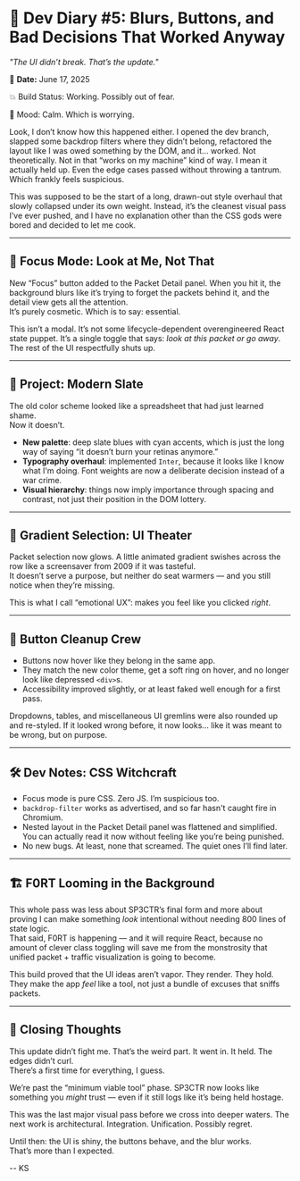 # 🧃 Dev Diary #5: Blurs, Buttons, and Bad Decisions That Worked Anyway
 
*"The UI didn’t break. That’s the update."*

📆 **Date:** June 17, 2025


💥 Build Status: Working. Possibly out of fear.


🧠 Mood: Calm. Which is worrying.

Look, I don’t know how this happened either. I opened the dev branch, slapped some backdrop filters where they didn’t belong, refactored the layout like I was owed something by the DOM, and it… worked. Not theoretically. Not in that “works on my machine” kind of way. I mean it actually held up. Even the edge cases passed without throwing a tantrum. Which frankly feels suspicious.

This was supposed to be the start of a long, drawn-out style overhaul that slowly collapsed under its own weight. Instead, it’s the cleanest visual pass I’ve ever pushed, and I have no explanation other than the CSS gods were bored and decided to let me cook.


---

## 🧊 Focus Mode: Look at Me, Not That

New “Focus” button added to the Packet Detail panel. When you hit it, the background blurs like it’s trying to forget the packets behind it, and the detail view gets all the attention.  
It’s purely cosmetic. Which is to say: essential.  

This isn’t a modal. It’s not some lifecycle-dependent overengineered React state puppet. It’s a single toggle that says: *look at this packet or go away*. The rest of the UI respectfully shuts up.

---

## 🎨 Project: Modern Slate

The old color scheme looked like a spreadsheet that had just learned shame.  
Now it doesn’t.

- **New palette**: deep slate blues with cyan accents, which is just the long way of saying “it doesn’t burn your retinas anymore.”
- **Typography overhaul**: implemented `Inter`, because it looks like I know what I'm doing. Font weights are now a deliberate decision instead of a war crime.
- **Visual hierarchy**: things now imply importance through spacing and contrast, not just their position in the DOM lottery.

---

## 🌈 Gradient Selection: UI Theater

Packet selection now glows. A little animated gradient swishes across the row like a screensaver from 2009 if it was tasteful.  
It doesn’t serve a purpose, but neither do seat warmers — and you still notice when they’re missing.

This is what I call “emotional UX”: makes you feel like you clicked *right*.

---

## 🧼 Button Cleanup Crew

- Buttons now hover like they belong in the same app.
- They match the new color theme, get a soft ring on hover, and no longer look like depressed `<div>`s.
- Accessibility improved slightly, or at least faked well enough for a first pass.

Dropdowns, tables, and miscellaneous UI gremlins were also rounded up and re-styled. If it looked wrong before, it now looks… like it was meant to be wrong, but on purpose.

---

## 🛠️ Dev Notes: CSS Witchcraft

- Focus mode is pure CSS. Zero JS. I’m suspicious too.
- `backdrop-filter` works as advertised, and so far hasn't caught fire in Chromium.
- Nested layout in the Packet Detail panel was flattened and simplified. You can actually read it now without feeling like you’re being punished.
- No new bugs. At least, none that screamed. The quiet ones I’ll find later.

---

## 🏗 F0RT Looming in the Background

This whole pass was less about SP3CTR’s final form and more about proving I can make something *look* intentional without needing 800 lines of state logic.  
That said, F0RT is happening — and it will require React, because no amount of clever class toggling will save me from the monstrosity that unified packet + traffic visualization is going to become.

This build proved that the UI ideas aren’t vapor. They render. They hold. They make the app *feel* like a tool, not just a bundle of excuses that sniffs packets.

---

## 🧃 Closing Thoughts

This update didn’t fight me. That’s the weird part. It went in. It held. The edges didn’t curl.  
There’s a first time for everything, I guess.

We’re past the “minimum viable tool” phase. SP3CTR now looks like something you *might* trust — even if it still logs like it’s being held hostage.

This was the last major visual pass before we cross into deeper waters. The next work is architectural. Integration. Unification. Possibly regret.

Until then: the UI is shiny, the buttons behave, and the blur works.  
That’s more than I expected.

-- KS
